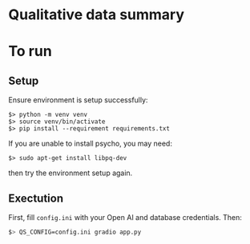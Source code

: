 # Qualitative data summary

# To run

## Setup

Ensure environment is setup successfully:

```
$> python -m venv venv
$> source venv/bin/activate
$> pip install --requirement requirements.txt
```

If you are unable to install psycho, you may need:

```
$> sudo apt-get install libpq-dev
```

then try the environment setup again.

## Exectution

First, fill `config.ini` with your Open AI and database
credentials. Then:

```bash
$> QS_CONFIG=config.ini gradio app.py
```
